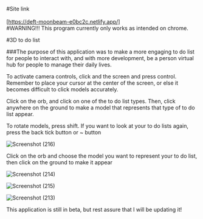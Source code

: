 #Site link <br />
<br />
[https://deft-moonbeam-e0bc2c.netlify.app/]<br />
#WARNING!!! This program currently only works as intended on chrome.

#3D to do list

###The purpose of this application was to make a more engaging to do list for people to interact with, and with more development, be a person virtual hub for people to manage their daily lives.

To activate camera controls, click and the screen and press control. Remember to place your cursor at the center of the screen, or else it becomes difficult to click models accurately.

Click on the orb, and click on one of the to do list types. Then, click anywhere on the ground to make a model that represents that type of to do list appear.

To rotate models, press shift. If you want to look at your to do lists again, press the back tick button or ~ button

![Screenshot (216)](https://user-images.githubusercontent.com/90537209/177427131-023c7cfb-d919-49c3-8fe9-4e94a7271f9f.png)

Click on the orb and choose the model you want to represent your to do list, then click on the ground to make it appear

![Screenshot (214)](https://user-images.githubusercontent.com/90537209/177427468-472c5f63-c6a8-4a13-86ee-c05165e1cba0.png)

![Screenshot (215)](https://user-images.githubusercontent.com/90537209/177427072-54fba6d1-0992-411b-862d-576ed00b4297.png)

![Screenshot (213)](https://user-images.githubusercontent.com/90537209/177427546-a264e10c-f8c3-4987-b34b-558fa3af0950.png)

This application is still in beta, but rest assure that I will be updating it!
